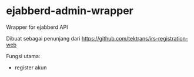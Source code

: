 # ejabberd-admin-wrapper
Wrapper for ejabberd API

Dibuat sebagai penunjang dari https://github.com/tektrans/irs-registration-web

Fungsi utama:
- register akun

